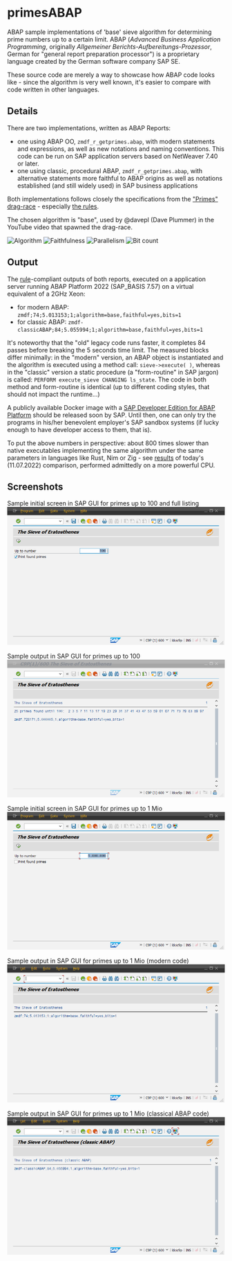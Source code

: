 # primesABAP
ABAP sample implementations of 'base' sieve algorithm for determining prime numbers up to a certain limit. ABAP (*Advanced Business Application Programming*, originally *Allgemeiner Berichts-Aufbereitungs-Prozessor*, German for "general report preparation processor") is a proprietary language created by the German software company SAP SE. 

These source code are merely a way to showcase how ABAP code looks like - since the algorithm is very well known, it's easier to compare with code written in other languages. 

## Details
There are two implementations, written as ABAP Reports:
- one using ABAP OO, `zmdf_r_getprimes.abap`, with modern statements and expressions, as well as new notations and naming conventions. This code can be run on SAP application servers based on NetWeaver 7.40 or later.
- one using classic, procedural ABAP, `zmdf_r_getprimes.abap`, with alternative statements more faithful to ABAP origins as well as notations established (and still widely used) in SAP business applications 

Both implementations follows closely the specifications from the ["Primes" drag-race](https://github.com/PlummersSoftwareLLC/Primes/blob/drag-race/CONTRIBUTING.md) - especially [the rules](https://github.com/PlummersSoftwareLLC/Primes/blob/drag-race/CONTRIBUTING.md#rules).

The chosen algorithm is "base", used by @davepl (Dave Plummer) in the YouTube video that spawned the drag-race.

![Algorithm](https://img.shields.io/badge/Algorithm-base-green) ![Faithfulness](https://img.shields.io/badge/Faithful-yes-green) ![Parallelism](https://img.shields.io/badge/Parallel-no-green) ![Bit count](https://img.shields.io/badge/Bits-1-green)

## Output
The [rule](https://github.com/PlummersSoftwareLLC/Primes/blob/drag-race/CONTRIBUTING.md#output)-compliant outputs of both reports, executed on a application server running ABAP Platform 2022 (SAP_BASIS 7.57) on a virtual equivalent of a 2GHz Xeon: 
- for modern ABAP: `zmdf;74;5.013153;1;algorithm=base,faithful=yes,bits=1`
- for classic ABAP: `zmdf-classicABAP;84;5.055994;1;algorithm=base,faithful=yes,bits=1`

It's noteworthy that the "old" legacy code runs faster, it completes 84 passes before breaking the 5 seconds time limit. The measured blocks differ minimally: in the "modern" version, an ABAP object is instantiated and the algorithm is executed using a method call: `sieve->execute( )`, whereas in the "classic" version a static procedure (a "form-routine" in SAP jargon) is called: `PERFORM execute_sieve CHANGING ls_state`. The code in both method and form-routine is identical (up to different coding styles, that should not impact the runtime...)

A publicly available Docker image with a [SAP Developer Edition for ABAP Platform]( https://blogs.sap.com/2021/02/15/sap-abap-platform-1909-developer-edition-available-soon/) should be released soon by SAP. Until then, one can only try the programs in his/her benevolent employer's SAP sandbox systems (if lucky enough to have developer access to them, that is).

To put the above numbers in perspective: about 800 times slower than native executables implementing the same algorithm under the same parameters in languages like Rust, Nim or Zig - see [results](https://plummerssoftwarellc.github.io/PrimeView/report?id=davepl-1657536492.json&hi=False&hf=False&hp=False&fi=&fp=mt&fa=wh~ot&ff=uf&fb=uk~ot&tp=False&sc=pp&sd=True) of today's (11.07.2022) comparison, performed admittedly on a more powerful CPU. 

## Screenshots
Sample initial screen in SAP GUI for primes up to 100 and full listing
![Sample initial screen for up to 100 and full listing](/screenshots/SAPGUI-InitialScreen-100.png)

Sample output in SAP GUI for primes up to 100
![Sample output for up to 100](/screenshots/SAPGUI-Results-100.png)

Sample initial screen in SAP GUI for primes up to 1 Mio
![Sample initial screen for up to 1 Mio](/screenshots/SAPGUI-InitialScreen-1Mio.png)

Sample output in SAP GUI for primes up to 1 Mio (modern code)
![Sample output for up to 1 Mio](/screenshots/SAPGUI-Results-1Mio.png)

Sample output in SAP GUI for primes up to 1 Mio (classical ABAP code)
![Sample output for up to 1 Mio (classic ABAP)](/screenshots/SAPGUI-Results-1Mio-classic.png)
